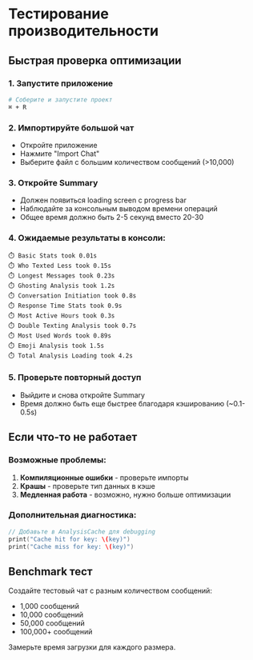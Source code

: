 # Тестирование производительности

## Быстрая проверка оптимизации

### 1. Запустите приложение
```bash
# Соберите и запустите проект
⌘ + R
```

### 2. Импортируйте большой чат
- Откройте приложение
- Нажмите "Import Chat"
- Выберите файл с большим количеством сообщений (>10,000)

### 3. Откройте Summary
- Должен появиться loading screen с progress bar
- Наблюдайте за консольным выводом времени операций
- Общее время должно быть 2-5 секунд вместо 20-30

### 4. Ожидаемые результаты в консоли:
```
⏱️ Basic Stats took 0.01s
⏱️ Who Texted Less took 0.15s
⏱️ Longest Messages took 0.23s
⏱️ Ghosting Analysis took 1.2s
⏱️ Conversation Initiation took 0.8s
⏱️ Response Time Stats took 0.9s
⏱️ Most Active Hours took 0.3s
⏱️ Double Texting Analysis took 0.7s
⏱️ Most Used Words took 0.89s
⏱️ Emoji Analysis took 1.5s
⏱️ Total Analysis Loading took 4.2s
```

### 5. Проверьте повторный доступ
- Выйдите и снова откройте Summary
- Время должно быть еще быстрее благодаря кэшированию (~0.1-0.5s)

## Если что-то не работает

### Возможные проблемы:
1. **Компиляционные ошибки** - проверьте импорты
2. **Крашы** - проверьте тип данных в кэше
3. **Медленная работа** - возможно, нужно больше оптимизации

### Дополнительная диагностика:
```swift
// Добавьте в AnalysisCache для debugging
print("Cache hit for key: \(key)")
print("Cache miss for key: \(key)")
```

## Benchmark тест

Создайте тестовый чат с разным количеством сообщений:
- 1,000 сообщений
- 10,000 сообщений  
- 50,000 сообщений
- 100,000+ сообщений

Замерьте время загрузки для каждого размера. 